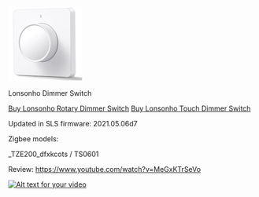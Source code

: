 ![icon](icon.png)

Lonsonho Dimmer Switch

[Buy Lonsonho Rotary Dimmer Switch](http://alli.pub/5rb6vx)
[Buy Lonsonho Touch Dimmer Switch](http://alli.pub/5rbq1t)

Updated in SLS firmware: 2021.05.06d7

Zigbee models:

_TZE200_dfxkcots / TS0601

Review: https://www.youtube.com/watch?v=MeGxKTrSeVo

[![Alt text for your video](https://img.youtube.com/vi/MeGxKTrSeVo/0.jpg)](https://youtu.be/MeGxKTrSeVo)
